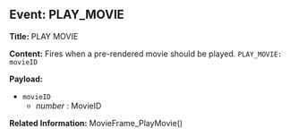 ## Event: PLAY_MOVIE

**Title:** PLAY MOVIE

**Content:**
Fires when a pre-rendered movie should be played.
`PLAY_MOVIE: movieID`

**Payload:**
- `movieID`
  - *number* : MovieID

**Related Information:**
MovieFrame_PlayMovie()